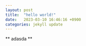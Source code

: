 ```yaml
---
layout: post
title:  "hello world!"
date:   2023-03-10 16:46:16 +0900
categories: jekyll update
---
```



** adasda **